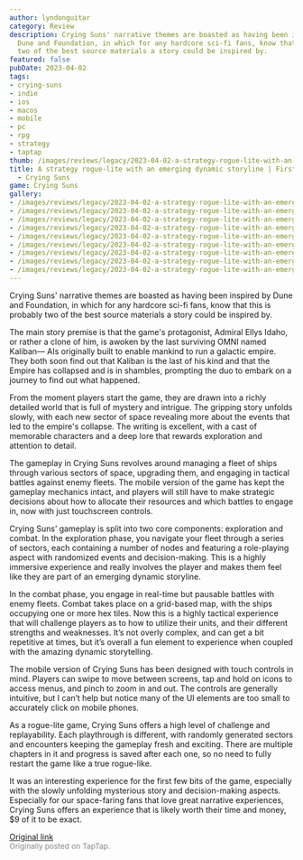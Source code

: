 ```yaml
---
author: lyndonguitar
category: Review
description: Crying Suns' narrative themes are boasted as having been inspired by
  Dune and Foundation, in which for any hardcore sci-fi fans, know that this is probably
  two of the best source materials a story could be inspired by.
featured: false
pubDate: 2023-04-02
tags:
- crying-suns
- indie
- ios
- macos
- mobile
- pc
- rpg
- strategy
- taptap
thumb: /images/reviews/legacy/2023-04-02-a-strategy-rogue-lite-with-an-emerging-dynamic-storyline--first-impressions---crying-suns-0.avif
title: A strategy rogue-lite with an emerging dynamic storyline | First Impressions
  - Crying Suns
game: Crying Suns
gallery:
- /images/reviews/legacy/2023-04-02-a-strategy-rogue-lite-with-an-emerging-dynamic-storyline--first-impressions---crying-suns-0.avif
- /images/reviews/legacy/2023-04-02-a-strategy-rogue-lite-with-an-emerging-dynamic-storyline--first-impressions---crying-suns-1.avif
- /images/reviews/legacy/2023-04-02-a-strategy-rogue-lite-with-an-emerging-dynamic-storyline--first-impressions---crying-suns-2.avif
- /images/reviews/legacy/2023-04-02-a-strategy-rogue-lite-with-an-emerging-dynamic-storyline--first-impressions---crying-suns-3.avif
- /images/reviews/legacy/2023-04-02-a-strategy-rogue-lite-with-an-emerging-dynamic-storyline--first-impressions---crying-suns-4.avif
- /images/reviews/legacy/2023-04-02-a-strategy-rogue-lite-with-an-emerging-dynamic-storyline--first-impressions---crying-suns-5.avif
- /images/reviews/legacy/2023-04-02-a-strategy-rogue-lite-with-an-emerging-dynamic-storyline--first-impressions---crying-suns-6.avif
- /images/reviews/legacy/2023-04-02-a-strategy-rogue-lite-with-an-emerging-dynamic-storyline--first-impressions---crying-suns-7.avif
- /images/reviews/legacy/2023-04-02-a-strategy-rogue-lite-with-an-emerging-dynamic-storyline--first-impressions---crying-suns-8.avif
---
```

Crying Suns' narrative themes are boasted as having been inspired by Dune and Foundation, in which for any hardcore sci-fi fans, know that this is probably two of the best source materials a story could be inspired by.

The main story premise is that the game's protagonist, Admiral Ellys Idaho, or rather a clone of him, is awoken by the last surviving OMNI named Kaliban— AIs originally built to enable mankind to run a galactic empire. They both soon find out that Kaliban is the last of his kind and that the Empire has collapsed and is in shambles, prompting the duo to embark on a journey to find out what happened.

From the moment players start the game, they are drawn into a richly detailed world that is full of mystery and intrigue. The gripping story unfolds slowly, with each new sector of space revealing more about the events that led to the empire's collapse. The writing is excellent, with a cast of memorable characters and a deep lore that rewards exploration and attention to detail.

The gameplay in Crying Suns revolves around managing a fleet of ships through various sectors of space, upgrading them, and engaging in tactical battles against enemy fleets. The mobile version of the game has kept the gameplay mechanics intact, and players will still have to make strategic decisions about how to allocate their resources and which battles to engage in, now with just touchscreen controls.

Crying Suns’ gameplay is split into two core components: exploration and combat. In the exploration phase, you navigate your fleet through a series of sectors, each containing a number of nodes and featuring a role-playing aspect with randomized events and decision-making. This is a highly immersive experience and really involves the player and makes them feel like they are part of an emerging dynamic storyline.

In the combat phase, you engage in real-time but pausable battles with enemy fleets. Combat takes place on a grid-based map, with the ships occupying one or more hex tiles. Now this is a highly tactical experience that will challenge players as to how to utilize their units, and their different strengths and weaknesses. It’s not overly complex, and can get a bit repetitive at times, but it’s overall a fun element to experience when coupled with the amazing dynamic storytelling.

The mobile version of Crying Suns has been designed with touch controls in mind. Players can swipe to move between screens, tap and hold on icons to access menus, and pinch to zoom in and out. The controls are generally intuitive, but I can’t help but notice many of the UI elements are too small to accurately click on mobile phones.

As a rogue-lite game, Crying Suns offers a high level of challenge and replayability. Each playthrough is different, with randomly generated sectors and encounters keeping the gameplay fresh and exciting. There are multiple chapters in it and progress is saved after each one, so no need to fully restart the game like a true rogue-like.

It was an interesting experience for the first few bits of the game, especially with the slowly unfolding mysterious story and decision-making aspects. Especially for our space-faring fans that love great narrative experiences, Crying Suns offers an experience that is likely worth their time and money, $9 of it to be exact.

[Original link](https://www.taptap.io/post/4980744)<br><span style="font-size: 0.95em; color: #888;">Originally posted on TapTap.</span>